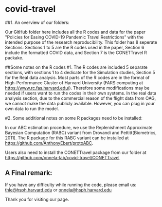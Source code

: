 # covid-travel
##1. An overview of our folders:

Our GitHub folder here includes all the R codes and data for the paper "Policies for Easing COVID-19 Pandemic Travel Restrictions" with the intended purpose of the research reproducibility. This folder has 8 seperate Sections: Sections 1 to 5 are the R codes used in the paper, Section 6 include the formatted COVID data, and Section 7 is the CONETTravel R packake.

##Some notes on the R codes 
#1. The R codes are included 5 separate sections, with sections 1 to 4 dedicate for the Simulation studies, Section 5 for the Real data analysis.
Most parts of the R codes are in the format of High-Performance Cluster of Harvard University (FARS computing at https://www.rc.fas.harvard.edu/). Therefore some modifications may be needed if users want to run the codes in their own systems. 
In the real data analysis section, due to the commercial reason of the flight data from OAG, we cannot make the data publicly available. However, you can plug in your own data to run the model. 

#2. Some additional notes on some R packages need to be installed:

In our ABC estimation procedure, we use the Replenishment Approximate Bayesian Computation (RABC) variant from Drovandi and Pettitt(Biometrics, 2011). The R package for this RABC variant can be installed at https://github.com/AnthonyEbert/protoABC. 

Users also need to install the CONETTravel package from our folder at https://github.com/onnela-lab/covid-travel/CONETTravel

## A Final remark:
If you have any difficulty while running the code, please email us: thle@hsph.harvard.edu or onnela@hsph.harvard.edu

Thank you for visiting our page. 
